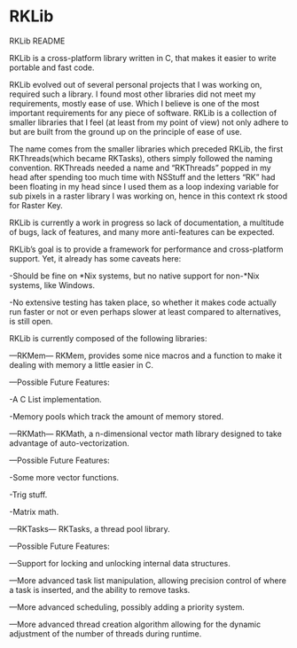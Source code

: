 RKLib
=====
RKLib README

RKLib is a cross-platform library written in C, that makes it easier to write portable and fast code.

RKLib evolved out of several personal projects that I was working on, required such a library. I found most other libraries did not meet my requirements, mostly ease of use. Which I believe is one of the most important requirements for any piece of software. RKLib is a collection of smaller libraries that I feel (at least from my point of view) not only adhere to but are built from the ground up on the principle of ease of use.

The name comes from the smaller libraries which preceded RKLib, the first RKThreads(which became RKTasks), others simply followed the naming convention. RKThreads needed a name and “RKThreads” popped  in my head after spending too much time with NSStuff and the letters “RK” had been floating in my head since I used them as a loop indexing variable for sub pixels in a raster library I was working on, hence in this context rk stood for Raster Key.

RKLib is currently a work in progress so lack of documentation, a multitude of bugs, lack of features, and many more anti-features can be expected.

RKLib’s goal is to provide a framework for performance and cross-platform support. Yet, it already has some caveats here:

-Should be fine on *Nix systems, but no native support for non-*Nix systems, like Windows.

-No extensive testing has taken place, so whether it makes code actually run faster or not or even perhaps slower at least compared to alternatives, is still open. 

RKLib is currently composed of the following libraries:

—RKMem—
RKMem, provides some nice macros and a function to make it dealing with memory a little easier in C.

—Possible Future Features:

-A C List implementation.

-Memory pools which track the amount of memory stored.

—RKMath—
RKMath, a n-dimensional vector math library designed to take advantage of auto-vectorization.

—Possible Future Features:

-Some more vector functions.

-Trig stuff.

-Matrix math.

—RKTasks—
RKTasks, a thread pool library.

—Possible Future Features:

—Support for locking and unlocking internal data structures.

—More advanced task list manipulation, allowing precision control of where a task is inserted, and the ability to remove tasks.

—More advanced scheduling, possibly adding a priority system.

—More advanced thread creation algorithm allowing for the dynamic adjustment of the number of threads during runtime.

